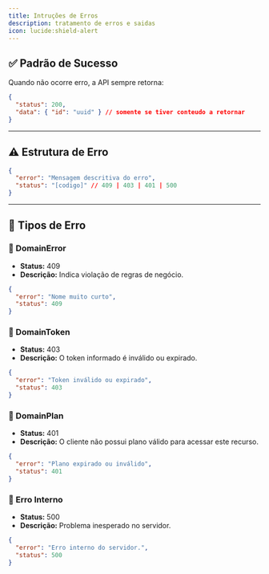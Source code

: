 ```yaml
---
title: Intruções de Erros
description: tratamento de erros e saidas
icon: lucide:shield-alert
---
```



## ✅ Padrão de Sucesso

Quando não ocorre erro, a API sempre retorna:

```json [RESPONSE [URLBASE]/api/v1/withdrawal/update]
{
  "status": 200,
  "data": { "id": "uuid" } // somente se tiver conteudo a retornar
}
```
---

## ⚠️ Estrutura de Erro

```json [ERRO]
{
  "error": "Mensagem descritiva do erro",
  "status": "[codigo]" // 409 | 403 | 401 | 500
}
```
---

## 🛑 Tipos de Erro

### 🔹 DomainError
- **Status:** 409  
- **Descrição:** Indica violação de regras de negócio.  

```json [RESPONSE [URLBASE]/api/v1/withdrawal/create]
{
  "error": "Nome muito curto",
  "status": 409
}
```

### 🔹 DomainToken
- **Status:** 403  
- **Descrição:** O token informado é inválido ou expirado.  

```json [RESPONSE [URLBASE]/api/v1/withdrawal]
{
  "error": "Token inválido ou expirado",
  "status": 403
}
```

### 🔹 DomainPlan
- **Status:** 401  
- **Descrição:** O cliente não possui plano válido para acessar este recurso.  

```json [RESPONSE [URLBASE]/api/v1/withdrawal/update]
{
  "error": "Plano expirado ou inválido",
  "status": 401
}
```

### 🔹 Erro Interno
- **Status:** 500  
- **Descrição:** Problema inesperado no servidor.  

```json [RESPONSE [URLBASE]/api/v1/withdrawal/delete]
{
  "error": "Erro interno do servidor.",
  "status": 500
}
```
